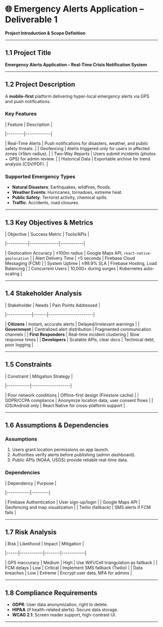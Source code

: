 # 🌐 Emergency Alerts Application – Deliverable 1  
**Project Introduction & Scope Definition** 

---

## 1.1 Project Title  
**Emergency Alerts Application – Real-Time Crisis Notification System** 

---

## 1.2 Project Description  
A **mobile-first** platform delivering hyper-local emergency alerts via GPS and push notifications. 

### **Key Features**  
| Feature | Description | 

|---------|-------------|
 
| Real-Time Alerts | Push notifications for disasters, weather, and public safety threats. | 
| Geofencing | Alerts triggered only for users in affected zones (≤5km radius). | 
| Two-Way Reports | Users submit incidents (photos + GPS) for admin review. | 
| Historical Data | Exportable archive for trend analysis (CSV/PDF). | 

### **Supported Emergency Types**  
- **Natural Disasters**: Earthquakes, wildfires, floods. 
- **Weather Events**: Hurricanes, tornadoes, extreme heat. 
- **Public Safety**: Terrorist activity, chemical spills. 
- **Traffic**: Accidents, road closures. 

---

## 1.3 Key Objectives & Metrics  
| Objective | Success Metric | Tools/APIs | 

|-----------|---------------|------------|
 
| Geolocation Accuracy | ≤100m radius | Google Maps API, `react-native-geolocation` | 
| Alert Delivery Time | <5 seconds | Firebase Cloud Messaging (FCM) | 
| System Uptime | ≥99.9% SLA | Firebase Hosting, Load Balancing | 
| Concurrent Users | 10,000+ during surges | Kubernetes auto-scaling | 

---

## 1.4 Stakeholder Analysis  
| Stakeholder | Needs | Pain Points Addressed |
 
|-------------|-------|-----------------------| 

| **Citizens** | Instant, accurate alerts | Delayed/irrelevant warnings | 
| **Government** | Centralized alert distribution | Fragmented communication channels | 
| **First Responders** | Real-time incident clustering | Slow response times | 
| **Developers** | Scalable APIs, clear docs | Technical debt, poor logging | 

---

## 1.5 Constraints  
| Constraint | Mitigation Strategy | 

|------------|--------------------| 

| Poor network conditions | Offline-first design (Firestore cache) | 
| GDPR/CCPA compliance | Anonymize location data, user consent flows | 
| iOS/Android only | React Native for cross-platform support | 

---

## 1.6 Assumptions & Dependencies  
### **Assumptions**  
1. Users grant location permissions on app launch. 
2. Authorities verify alerts before publishing (admin dashboard). 
3. Public APIs (NOAA, USGS) provide reliable real-time data. 

### **Dependencies**  
| Dependency | Purpose | 

|------------|---------| 

| Firebase Authentication | User sign-up/login | 
| Google Maps API | Geofencing and map visualization | 
| Twilio (fallback) | SMS alerts if FCM fails | 

---

## 1.7 Risk Analysis  
| Risk | Likelihood | Impact | Mitigation | 

|------|------------|--------|------------| 

| GPS inaccuracy | Medium | High | Use WiFi/Cell triangulation as fallback | 
| FCM delays | Low | Critical | Implement SMS fallback (Twilio) | 
| Data breaches | Low | Extreme | Encrypt user data, MFA for admins | 

---

## 1.8 Compliance Requirements  
- **GDPR**: User data anonymization, right to delete. 
- **HIPAA** (if health-related alerts): Secure data storage. 
- **WCAG 2.1**: Screen reader support, high-contrast UI. 

---

